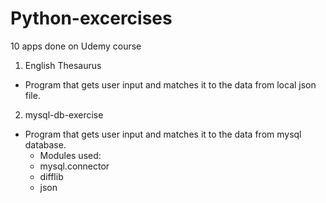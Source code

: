# Python-excercises
10 apps done on Udemy course

1. English Thesaurus
  - Program that gets user input and matches it to the data from local json file.
2. mysql-db-exercise
  - Program that gets user input and matches it to the data from mysql database.
    - Modules used:
     - mysql.connector
     - difflib
     - json
